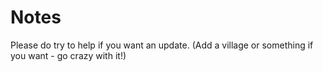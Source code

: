 # Notes
Please do try to help if you want an update. (Add a village or something if you want - go crazy with it!)